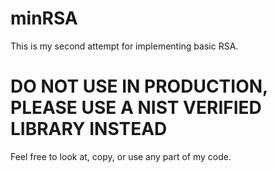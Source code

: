 # minRSA
This is my second attempt for implementing basic RSA. 

# DO NOT USE IN PRODUCTION, PLEASE USE A NIST VERIFIED LIBRARY INSTEAD

Feel free to look at, copy, or use any part of my code.
